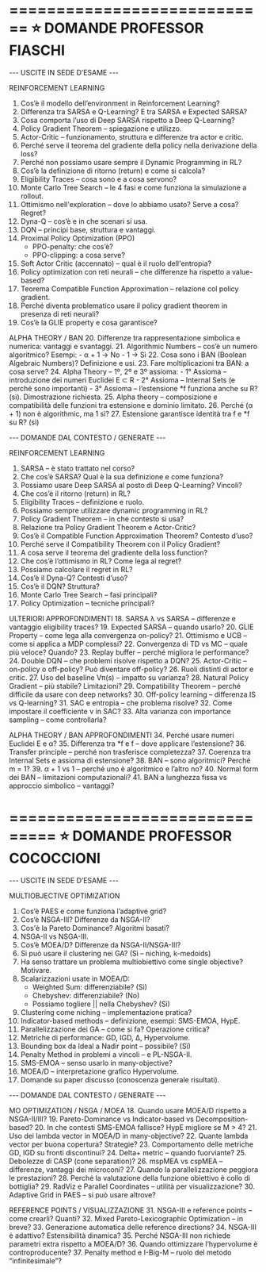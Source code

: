 ============================
⭐ DOMANDE PROFESSOR FIASCHI
============================

--- USCITE IN SEDE D’ESAME ---

REINFORCEMENT LEARNING
1. Cos’è il modello dell’environment in Reinforcement Learning?
2. Differenza tra SARSA e Q-Learning? E tra SARSA e Expected SARSA?
3. Cosa comporta l’uso di Deep SARSA rispetto a Deep Q-Learning?
4. Policy Gradient Theorem – spiegazione e utilizzo.
5. Actor-Critic – funzionamento, struttura e differenze tra actor e critic.
6. Perché serve il teorema del gradiente della policy nella derivazione della loss?
7. Perché non possiamo usare sempre il Dynamic Programming in RL?
8. Cos’è la definizione di ritorno (return) e come si calcola?
9. Eligibility Traces – cosa sono e a cosa servono?
10. Monte Carlo Tree Search – le 4 fasi e come funziona la simulazione a rollout.
11. Ottimismo nell'exploration – dove lo abbiamo usato? Serve a cosa? Regret?
12. Dyna-Q – cos’è e in che scenari si usa.
13. DQN – principi base, struttura e vantaggi.
14. Proximal Policy Optimization (PPO)
    - PPO-penalty: che cos’è?
    - PPO-clipping: a cosa serve?
15. Soft Actor Critic (accennato) – qual è il ruolo dell'entropia?
16. Policy optimization con reti neurali – che differenze ha rispetto a value-based?
17. Teorema Compatible Function Approximation – relazione col policy gradient.
18. Perché diventa problematico usare il policy gradient theorem in presenza di reti neurali?
19. Cos’è la GLIE property e cosa garantisce?

ALPHA THEORY / BAN
20. Differenze tra rappresentazione simbolica e numerica: vantaggi e svantaggi.
21. Algorithmic Numbers – cos’è un numero algoritmico? Esempi:
    - α + 1 → No
    - 1 → Sì
22. Cosa sono i BAN (Boolean Algebraic Numbers)? Definizione e usi.
23. Fare moltiplicazioni tra BAN: a cosa serve?
24. Alpha Theory – 1º, 2º e 3º assioma:
    - 1° Assioma – introduzione dei numeri Euclidei E ⊂ R
    - 2° Assioma – Internal Sets (e perché sono importanti)
    - 3° Assioma – l’estensione *f funziona anche su R? (sì). Dimostrazione richiesta.
25. Alpha theory – composizione e compatibilità delle funzioni tra estensione e dominio limitato.
26. Perché (α + 1) non è algorithmic, ma 1 sì?
27. Estensione garantisce identità tra f e *f su R? (sì)

--- DOMANDE DAL CONTESTO / GENERATE ---

REINFORCEMENT LEARNING
1. SARSA – è stato trattato nel corso?
2. Che cos’è SARSA? Qual è la sua definizione e come funziona?
3. Possiamo usare Deep SARSA al posto di Deep Q-Learning? Vincoli?
4. Che cos’è il ritorno (return) in RL?
5. Eligibility Traces – definizione e ruolo.
6. Possiamo sempre utilizzare dynamic programming in RL?
7. Policy Gradient Theorem – in che contesto si usa?
8. Relazione tra Policy Gradient Theorem e Actor-Critic?
9. Cos’è il Compatible Function Approximation Theorem? Contesto d’uso?
10. Perché serve il Compatibility Theorem con il Policy Gradient?
11. A cosa serve il teorema del gradiente della loss function?
12. Che cos’è l’ottimismo in RL? Come lega al regret?
13. Possiamo calcolare il regret in RL?
14. Cos’è il Dyna-Q? Contesti d’uso?
15. Cos’è il DQN? Struttura?
16. Monte Carlo Tree Search – fasi principali?
17. Policy Optimization – tecniche principali?

ULTERIORI APPROFONDIMENTI
18. SARSA λ vs SARSA – differenze e vantaggio eligibility traces?
19. Expected SARSA – quando usarlo?
20. GLIE Property – come lega alla convergenza on-policy?
21. Ottimismo e UCB – come si applica a MDP complessi?
22. Convergenza di TD vs MC – quale più veloce? Quando?
23. Replay buffer – perché migliora le performance?
24. Double DQN – che problemi risolve rispetto a DQN?
25. Actor-Critic – on-policy o off-policy? Può diventare off-policy?
26. Ruoli distinti di actor e critic.
27. Uso del baseline Vπ(s) – impatto su varianza?
28. Natural Policy Gradient – più stabile? Limitazioni?
29. Compatibility Theorem – perché difficile da usare con deep networks?
30. Off-policy learning – differenza IS vs Q-learning?
31. SAC e entropia – che problema risolve?
32. Come impostare il coefficiente ν in SAC?
33. Alta varianza con importance sampling – come controllarla?

ALPHA THEORY / BAN APPROFONDIMENTI
34. Perché usare numeri Euclidei E e α?
35. Differenza tra *f e f – dove applicare l’estensione?
36. Transfer principle – perché non trasferisce completezza?
37. Coerenza tra Internal Sets e assioma di estensione?
38. BAN – sono algoritmici? Perché m = 1?
39. α + 1 vs 1 – perché uno è algoritmico e l’altro no?
40. Normal form dei BAN – limitazioni computazionali?
41. BAN a lunghezza fissa vs approccio simbolico – vantaggi?

===============================
⭐ DOMANDE PROFESSOR COCOCCIONI
===============================

--- USCITE IN SEDE D’ESAME ---

MULTIOBJECTIVE OPTIMIZATION
1. Cos’è PAES e come funziona l’adaptive grid?
2. Cos’è NSGA-III? Differenze da NSGA-II?
3. Cos'è la Pareto Dominance? Algoritmi basati?
4. NSGA-II vs NSGA-III.
5. Cos’è MOEA/D? Differenze da NSGA-II/NSGA-III?
6. Si può usare il clustering nei GA? (Sì – niching, k-medoids)
7. Ha senso trattare un problema multiobiettivo come single objective? Motivare.
8. Scalarizzazioni usate in MOEA/D:
    - Weighted Sum: differenziabile? (Sì)
    - Chebyshev: differenziabile? (No)
    - Possiamo togliere || nella Chebyshev? (Sì)
9. Clustering come niching – implementazione pratica?
10. Indicator-based methods – definizione, esempi: SMS-EMOA, HypE.
11. Parallelizzazione dei GA – come si fa? Operazione critica?
12. Metriche di performance: GD, IGD, ∆, Hypervolume.
13. Bounding box da Ideal a Nadir point – possibile? (Sì)
14. Penalty Method in problemi a vincoli – e PL-NSGA-II.
15. SMS-EMOA – senso usarlo in many-objective?
16. MOEA/D – interpretazione grafico Hypervolume.
17. Domande su paper discusso (conoscenza generale risultati).

--- DOMANDE DAL CONTESTO / GENERATE ---

MO OPTIMIZATION / NSGA / MOEA
18. Quando usare MOEA/D rispetto a NSGA-II/III?
19. Pareto-Dominance vs Indicator-based vs Decomposition-based?
20. In che contesti SMS-EMOA fallisce? HypE migliore se M > 4?
21. Uso dei lambda vector in MOEA/D in many-objective?
22. Quante lambda vector per buona copertura? Strategie?
23. Comportamento delle metriche GD, IGD su fronti discontinui?
24. Delta+ metric – quando fuorviante?
25. Debolezze di CASP (cone separation)?
26. mspMEA vs cspMEA – differenze, vantaggi dei microconi?
27. Quando la parallelizzazione peggiora le prestazioni?
28. Perché la valutazione della funzione obiettivo è collo di bottiglia?
29. RadViz e Parallel Coordinates – utilità per visualizzazione?
30. Adaptive Grid in PAES – si può usare altrove?

REFERENCE POINTS / VISUALIZZAZIONE
31. NSGA-III e reference points – come crearli? Quanti?
32. Mixed Pareto-Lexicographic Optimization – in breve?
33. Generazione automatica delle reference directions?
34. NSGA-III è adattivo? Estensibilità dinamica?
35. Perché NSGA-III non richiede parametri extra rispetto a MOEA/D?
36. Quando ottimizzare l’hypervolume è controproducente?
37. Penalty method e I-Big-M – ruolo del metodo “infinitesimale”?
